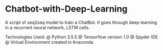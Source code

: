 # Chatbot-with-Deep-Learning
A script of seq2seq model to train a ChatBot. It goes through deep learning in a recurrent neural network, LSTM cells. 

Technologies Used:
  @ Python 3.5.5
  @ Tensorflow version 1.0
  @ Spyder IDE
  @ Virtual Environment created in Anaconda
    
